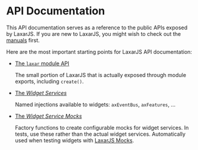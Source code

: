 # API Documentation

This API documentation serves as a reference to the public APIs exposed by LaxarJS.
If you are new to LaxarJS, you might wish to check out the [manuals](../manuals/index.md) first.

Here are the most important starting points for LaxarJS API documentation:

- [The `laxar` module API](laxar.md)

  The small portion of LaxarJS that is actually exposed through module exports, including `create()`.

- [The _Widget Services_](runtime.widget_services.md)

  Named injections available to widgets: `axEventBus`, `axFeatures`, …

- [The _Widget Service Mocks_](laxar-widget-service-mocks.md)

  Factory functions to create configurable mocks for widget services.
  In tests, use these rather than the actual widget services.
  Automatically used when testing widgets with [LaxarJS Mocks](laxarjs.org/docs/laxar-mocks-v2-latest/).
